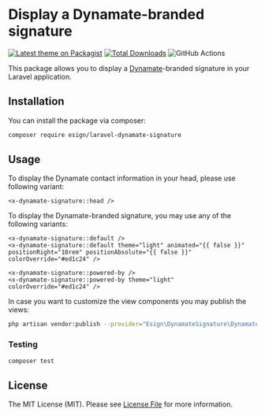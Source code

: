 # Display a Dynamate-branded signature

[![Latest theme on Packagist](https://img.shields.io/packagist/v/esign/laravel-dynamate-signature.svg?style=flat-square)](https://packagist.org/packages/esign/laravel-dynamate-signature)
[![Total Downloads](https://img.shields.io/packagist/dt/esign/laravel-dynamate-signature.svg?style=flat-square)](https://packagist.org/packages/esign/laravel-dynamate-signature)
![GitHub Actions](https://github.com/esign/laravel-dynamate-signature/actions/workflows/main.yml/badge.svg)

This package allows you to display a [Dynamate](https://www.dynamate.be)-branded signature in your Laravel application.

## Installation

You can install the package via composer:

```bash
composer require esign/laravel-dynamate-signature
```

## Usage
To display the Dynamate contact information in your head, please use following variant:
```blade
<x-dynamate-signature::head />
```

To display the Dynamate-branded signature, you may use any of the following variants:

```blade
<x-dynamate-signature::default />
<x-dynamate-signature::default theme="light" animated="{{ false }}" positionRight="10rem" positionAbsolute="{{ false }}" colorOverride="#ed1c24" />

<x-dynamate-signature::powered-by />
<x-dynamate-signature::powered-by theme="light" colorOverride="#ed1c24" />
```

In case you want to customize the view components you may publish the views:
```bash
php artisan vendor:publish --provider="Esign\DynamateSignature\DynamateSignatureServiceProvider" --tag="views"
```

### Testing

```bash
composer test
```

## License

The MIT License (MIT). Please see [License File](LICENSE.md) for more information.

